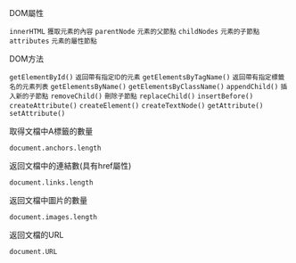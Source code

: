 DOM屬性

`innerHTML` <small>獲取元素的內容</small>
`parentNode` <small>元素的父節點</small>
`childNodes` <small>元素的子節點</small>
`attributes` <small>元素的屬性節點</small>

DOM方法

`getElementById()` <small>返回帶有指定ID的元素</small>
`getElementsByTagName()` <small>返回帶有指定標籤名的元素列表</small>
`getElementsByName()`
`getElementsByClassName()`
`appendChild()` <small>插入新的子節點</small>
`removeChild()` <small>刪除子節點</small>
`replaceChild()`
`insertBefore()`
`createAttribute()`
`createElement()`
`createTextNode()`
`getAttribute()`
`setAttribute()`

取得文檔中A標籤的數量
```
document.anchors.length
```

返回文檔中的連結數(具有href屬性)
```
document.links.length
```

返回文檔中圖片的數量
```
document.images.length
```

返回文檔的URL
```
document.URL
```